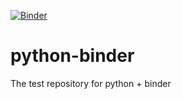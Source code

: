 [![Binder](https://mybinder.org/badge_logo.svg)](https://mybinder.org/v2/gh/whimsial/python-binder/HEAD?urlpath=lab)

# python-binder
The test repository for python + binder
